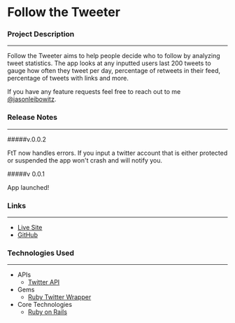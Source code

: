 # Follow the Tweeter


### Project Description
---

Follow the Tweeter aims to help people decide who to follow by analyzing tweet statistics. The app looks at any inputted users last 200 tweets to gauge how often they tweet per day, percentage of retweets in their feed, percentage of tweets with links and more. 

If you have any feature requests feel free to reach out to me [@jasonleibowitz](twitter.com/jasonleibowitz).

### Release Notes
---

#####v.0.0.2

FtT now handles errors. If you input a twitter account that is either protected or suspended the app won't crash and will notify you. 

#####v 0.0.1

App launched!

### Links
---

* [Live Site](followthetweeter.herokuapp.com)
* [GitHub](https://github.com/jasonleibowitz/Follow-the-Tweeter)

### Technologies Used
---

* APIs
	* [Twitter API](https://dev.twitter.com/)
* Gems
	* [Ruby Twitter Wrapper](https://github.com/sferik/twitter)
* Core Technologies
	* [Ruby on Rails](http://rubyonrails.org/)